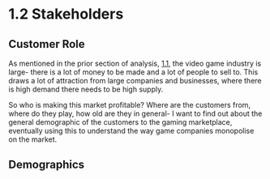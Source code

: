 # 1.2 Stakeholders

## Customer Role

As mentioned in the prior section of analysis, [1.1](1.1-problem-identification.md), the video game industry is large- there is a lot of money to be made and a lot of people to sell to. This draws a lot of attraction from large companies and businesses, where there is high demand there needs to be high supply.&#x20;



So who is making this market profitable? Where are the customers from, where do they play, how old are they in general- I want to find out about the general demographic of the customers to the gaming marketplace, eventually using this to understand the way game companies monopolise on the market.&#x20;

## Demographics
